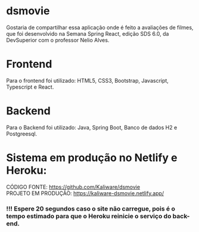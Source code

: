 # dsmovie

Gostaria de compartilhar essa aplicação onde é feito a avaliações de filmes, que foi desenvolvido na Semana Spring React, edição SDS 6.0, da DevSuperior com o professor Nelio Alves.

# Frontend

Para o frontend foi utilizado: HTML5, CSS3, Bootstrap, Javascript, Typescript e React.

# Backend

Para o Backend foi utilizado: Java, Spring Boot, Banco de dados H2 e Postgreesql.

# Sistema em produção no Netlify e Heroku:

CÓDIGO FONTE: https://github.com/Kaliware/dsmovie
<br>
PROJETO EM PRODUÇÃO: https://kaliware-dsmovie.netlify.app/

### !!! Espere 20 segundos caso o site não carregue, pois é o tempo estimado para que o Heroku reinicie o serviço do back-end.
